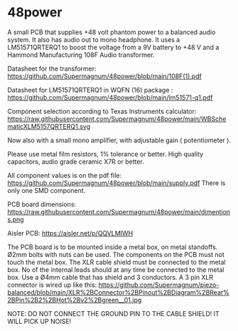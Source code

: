 # 48power
A small PCB that supplies +48 volt phantom power to a balanced audio system. It also has audio out to mono headphone.
It uses a LM51571QRTERQ1 to boost the voltage from a 9V battery to +48 V and a Hammond Manufacturing 108F Audio transformer.

Datasheet for the transformer:
https://github.com/Supermagnum/48power/blob/main/108F(1).pdf

Datasheet for LM51571QRTERQ1 in WQFN (16) package :
https://github.com/Supermagnum/48power/blob/main/lm51571-q1.pdf

Component selection according to Texas Instruments calculator:
https://raw.githubusercontent.com/Supermagnum/48power/main/WBSchematicXLM5157QRTERQ1.svg

Now also with a small mono amplifier, with adjustable gain ( potentiometer ).

Please use metal film resistors, 1% tolerance or better.
High quality capacitors, audio grade ceramic X7R or better.

All component values is on the pdf file:
https://github.com/Supermagnum/48power/blob/main/supply.pdf
There is only one SMD component.

PCB board dimensions:
https://raw.githubusercontent.com/Supermagnum/48power/main/dimentions.png

Aisler PCB:
https://aisler.net/p/QQVLMIWH

The PCB board is to be mounted inside a metal box, on metal standoffs.
Ø2mm bolts with nuts can be used.
The components on the PCB must not touch the metal box.
The XLR cable shield must be connected to the metal box.
No of the internal leads should at any time be connected to the metal box.
Use a Ø4mm cable that has shield and 3 conductors.
A 3 pin XLR connector is wired up like this: https://github.com/Supermagnum/piezo-balanced/blob/main/XLR%2BConnector%2BPinout%2BDiagram%2BRear%2BPin%2B2%2BHot%2Bv2%2Bgreen__01.jpg 

NOTE: DO NOT CONNECT THE GROUND PIN TO THE CABLE SHIELD! IT WILL PICK UP NOISE!


